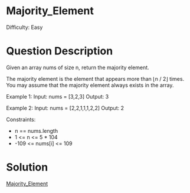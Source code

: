 
# Majority_Element

Difficulty: Easy

# Question Description

Given an array nums of size n, return the majority element.

The majority element is the element that appears more than ⌊n / 2⌋ times. You may assume that the majority element always exists in the array.

Example 1:
Input: nums = [3,2,3]
Output: 3

Example 2:
Input: nums = [2,2,1,1,1,2,2]
Output: 2

Constraints:

- n == nums.length
- 1 <= n <= 5 * 104
- -109 <= nums[i] <= 109

# Solution

[Majority_Element]([169]Majority_Element.py)
    
    